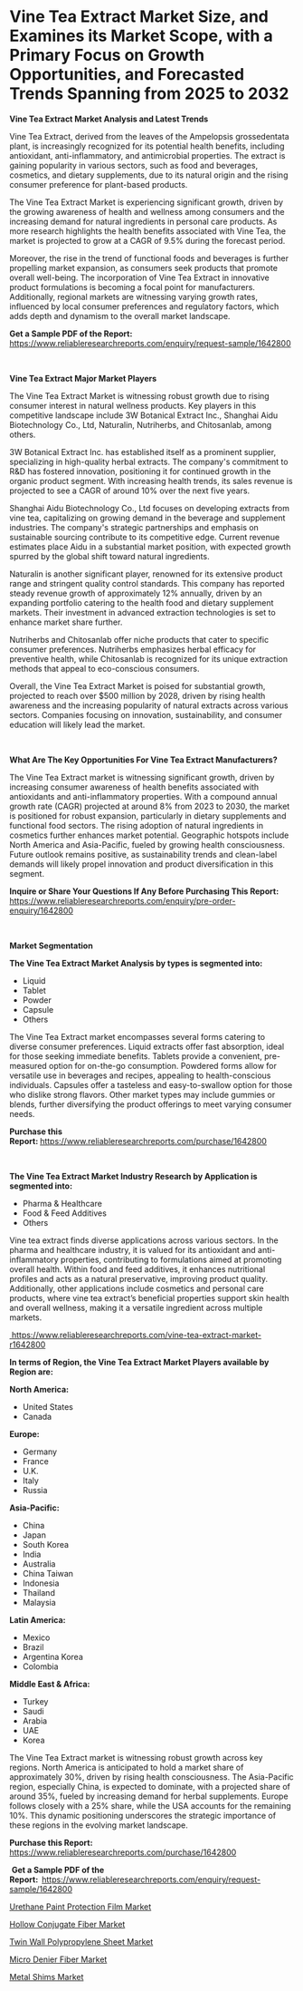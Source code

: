 <p><h1>Vine Tea Extract Market Size, and Examines its Market Scope, with a Primary Focus on Growth Opportunities, and Forecasted Trends Spanning from 2025 to 2032</h1></p><p><strong>Vine Tea Extract Market Analysis and Latest Trends</strong></p>
<p><p>Vine Tea Extract, derived from the leaves of the Ampelopsis grossedentata plant, is increasingly recognized for its potential health benefits, including antioxidant, anti-inflammatory, and antimicrobial properties. The extract is gaining popularity in various sectors, such as food and beverages, cosmetics, and dietary supplements, due to its natural origin and the rising consumer preference for plant-based products.</p><p>The Vine Tea Extract Market is experiencing significant growth, driven by the growing awareness of health and wellness among consumers and the increasing demand for natural ingredients in personal care products. As more research highlights the health benefits associated with Vine Tea, the market is projected to grow at a CAGR of 9.5% during the forecast period.</p><p>Moreover, the rise in the trend of functional foods and beverages is further propelling market expansion, as consumers seek products that promote overall well-being. The incorporation of Vine Tea Extract in innovative product formulations is becoming a focal point for manufacturers. Additionally, regional markets are witnessing varying growth rates, influenced by local consumer preferences and regulatory factors, which adds depth and dynamism to the overall market landscape.</p></p>
<p><strong>Get a Sample PDF of the Report:&nbsp;</strong> <a href="https://www.reliableresearchreports.com/enquiry/request-sample/1642800?utm_campaign=41&utm_medium=2&utm_source=Github&utm_content=ia&utm_term=30012025&utm_id=vine-tea-extract">https://www.reliableresearchreports.com/enquiry/request-sample/1642800</a></p>
<p>&nbsp;</p>
<p><strong>Vine Tea Extract Major Market Players</strong></p>
<p><p>The Vine Tea Extract Market is witnessing robust growth due to rising consumer interest in natural wellness products. Key players in this competitive landscape include 3W Botanical Extract Inc., Shanghai Aidu Biotechnology Co., Ltd, Naturalin, Nutriherbs, and Chitosanlab, among others.</p><p>3W Botanical Extract Inc. has established itself as a prominent supplier, specializing in high-quality herbal extracts. The company's commitment to R&D has fostered innovation, positioning it for continued growth in the organic product segment. With increasing health trends, its sales revenue is projected to see a CAGR of around 10% over the next five years.</p><p>Shanghai Aidu Biotechnology Co., Ltd focuses on developing extracts from vine tea, capitalizing on growing demand in the beverage and supplement industries. The company's strategic partnerships and emphasis on sustainable sourcing contribute to its competitive edge. Current revenue estimates place Aidu in a substantial market position, with expected growth spurred by the global shift toward natural ingredients.</p><p>Naturalin is another significant player, renowned for its extensive product range and stringent quality control standards. This company has reported steady revenue growth of approximately 12% annually, driven by an expanding portfolio catering to the health food and dietary supplement markets. Their investment in advanced extraction technologies is set to enhance market share further.</p><p>Nutriherbs and Chitosanlab offer niche products that cater to specific consumer preferences. Nutriherbs emphasizes herbal efficacy for preventive health, while Chitosanlab is recognized for its unique extraction methods that appeal to eco-conscious consumers.</p><p>Overall, the Vine Tea Extract Market is poised for substantial growth, projected to reach over $500 million by 2028, driven by rising health awareness and the increasing popularity of natural extracts across various sectors. Companies focusing on innovation, sustainability, and consumer education will likely lead the market.</p></p>
<p>&nbsp;</p>
<p><strong>What Are The Key Opportunities For Vine Tea Extract Manufacturers?</strong></p>
<p><p>The Vine Tea Extract market is witnessing significant growth, driven by increasing consumer awareness of health benefits associated with antioxidants and anti-inflammatory properties. With a compound annual growth rate (CAGR) projected at around 8% from 2023 to 2030, the market is positioned for robust expansion, particularly in dietary supplements and functional food sectors. The rising adoption of natural ingredients in cosmetics further enhances market potential. Geographic hotspots include North America and Asia-Pacific, fueled by growing health consciousness. Future outlook remains positive, as sustainability trends and clean-label demands will likely propel innovation and product diversification in this segment.</p></p>
<p><strong>Inquire or Share Your Questions If Any Before Purchasing This Report:</strong> <a href="https://www.reliableresearchreports.com/enquiry/pre-order-enquiry/1642800?utm_campaign=41&utm_medium=2&utm_source=Github&utm_content=ia&utm_term=30012025&utm_id=vine-tea-extract">https://www.reliableresearchreports.com/enquiry/pre-order-enquiry/1642800</a></p>
<p>&nbsp;</p>
<p><strong>Market Segmentation</strong></p>
<p><strong>The Vine Tea Extract Market Analysis by types is segmented into:</strong></p>
<p><ul><li>Liquid</li><li>Tablet</li><li>Powder</li><li>Capsule</li><li>Others</li></ul></p>
<p><p>The Vine Tea Extract market encompasses several forms catering to diverse consumer preferences. Liquid extracts offer fast absorption, ideal for those seeking immediate benefits. Tablets provide a convenient, pre-measured option for on-the-go consumption. Powdered forms allow for versatile use in beverages and recipes, appealing to health-conscious individuals. Capsules offer a tasteless and easy-to-swallow option for those who dislike strong flavors. Other market types may include gummies or blends, further diversifying the product offerings to meet varying consumer needs.</p></p>
<p><strong>Purchase this Report:&nbsp;</strong><a href="https://www.reliableresearchreports.com/purchase/1642800?utm_campaign=41&utm_medium=2&utm_source=Github&utm_content=ia&utm_term=30012025&utm_id=vine-tea-extract">https://www.reliableresearchreports.com/purchase/1642800</a></p>
<p>&nbsp;</p>
<p><strong>The Vine Tea Extract Market Industry Research by Application is segmented into:</strong></p>
<p><ul><li>Pharma & Healthcare</li><li>Food & Feed Additives</li><li>Others</li></ul></p>
<p><p>Vine tea extract finds diverse applications across various sectors. In the pharma and healthcare industry, it is valued for its antioxidant and anti-inflammatory properties, contributing to formulations aimed at promoting overall health. Within food and feed additives, it enhances nutritional profiles and acts as a natural preservative, improving product quality. Additionally, other applications include cosmetics and personal care products, where vine tea extract’s beneficial properties support skin health and overall wellness, making it a versatile ingredient across multiple markets.</p></p>
<p><a href="https://www.reliableresearchreports.com/vine-tea-extract-market-r1642800?utm_campaign=41&utm_medium=2&utm_source=Github&utm_content=ia&utm_term=30012025&utm_id=vine-tea-extract">&nbsp;https://www.reliableresearchreports.com/vine-tea-extract-market-r1642800</a></p>
<p><strong>In terms of Region, the Vine Tea Extract Market Players available by Region are:</strong></p>
<p>
    <p> <strong> North America: </strong>
        <ul>
            <li>United States</li>
            <li>Canada</li>
        </ul>
        </p> 
    <p> <strong> Europe: </strong>
        <ul>
            <li>Germany</li>
            <li>France</li>
            <li>U.K.</li>
            <li>Italy</li>
            <li>Russia</li>
        </ul>
        </p> 
    <p> <strong> Asia-Pacific: </strong>
        <ul>
            <li>China</li>
            <li>Japan</li>
            <li>South Korea</li>
            <li>India</li>
            <li>Australia</li>
            <li>China Taiwan</li>
            <li>Indonesia</li>
            <li>Thailand</li>
            <li>Malaysia</li>
        </ul>
        </p> 
    <p> <strong> Latin America: </strong>
        <ul>
            <li>Mexico</li>
            <li>Brazil</li>
            <li>Argentina Korea</li>
            <li>Colombia</li>
        </ul>
        </p> 
    <p> <strong> Middle East & Africa: </strong>
        <ul>
            <li>Turkey</li>
            <li>Saudi</li>
            <li>Arabia</li>
            <li>UAE</li>
            <li>Korea</li>
        </ul>
    </p>
    </p>
<p><p>The Vine Tea Extract market is witnessing robust growth across key regions. North America is anticipated to hold a market share of approximately 30%, driven by rising health consciousness. The Asia-Pacific region, especially China, is expected to dominate, with a projected share of around 35%, fueled by increasing demand for herbal supplements. Europe follows closely with a 25% share, while the USA accounts for the remaining 10%. This dynamic positioning underscores the strategic importance of these regions in the evolving market landscape.</p></p>
<p><strong>Purchase this Report: </strong><a href="https://www.reliableresearchreports.com/purchase/1642800?utm_campaign=41&utm_medium=2&utm_source=Github&utm_content=ia&utm_term=30012025&utm_id=vine-tea-extract">https://www.reliableresearchreports.com/purchase/1642800</a></p>
<p>&nbsp;<strong>Get a Sample PDF of the Report:&nbsp;&nbsp;</strong><a href="https://www.reliableresearchreports.com/enquiry/request-sample/1642800?utm_campaign=41&utm_medium=2&utm_source=Github&utm_content=ia&utm_term=30012025&utm_id=vine-tea-extract">https://www.reliableresearchreports.com/enquiry/request-sample/1642800</a></p>
<p><strong></strong></p>
<p><p><a href="https://github.com/SamiaChowdhury801/Market-Research-Report-List-1/blob/main/urethane-paint-protection-film-market.md?utm_campaign=41&utm_medium=2&utm_source=Github&utm_content=ia&utm_term=30012025&utm_id=vine-tea-extract">Urethane Paint Protection Film Market</a></p><p><a href="https://github.com/peddicehle/Market-Research-Report-List-1/blob/main/hollow-conjugate-fiber-market.md?utm_campaign=41&utm_medium=2&utm_source=Github&utm_content=ia&utm_term=30012025&utm_id=vine-tea-extract">Hollow Conjugate Fiber Market</a></p><p><a href="https://github.com/AKSHATREPORTPRIME/Market-Research-Report-List-7/blob/main/twin-wall-polypropylene-sheet-market.md?utm_campaign=41&utm_medium=2&utm_source=Github&utm_content=ia&utm_term=30012025&utm_id=vine-tea-extract">Twin Wall Polypropylene Sheet Market</a></p><p><a href="https://github.com/abantolemox08/Market-Research-Report-List-1/blob/main/micro-denier-fiber-market.md?utm_campaign=41&utm_medium=2&utm_source=Github&utm_content=ia&utm_term=30012025&utm_id=vine-tea-extract">Micro Denier Fiber Market</a></p><p><a href="https://github.com/popupioo/Market-Research-Report-List-1/blob/main/metal-shims-market.md?utm_campaign=41&utm_medium=2&utm_source=Github&utm_content=ia&utm_term=30012025&utm_id=vine-tea-extract">Metal Shims Market</a></p></p>